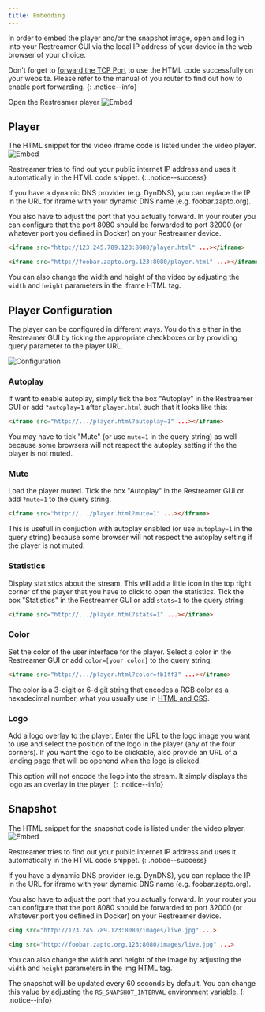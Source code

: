 ```yaml
---
title: Embedding
---
```


In order to embed the player and/or the snapshot image, open and log in into your Restreamer GUI via the local IP address
of your device in the web browser of your choice.

Don't forget to [forward the TCP Port](../wiki/portforwarding.html) to use the HTML code successfully on your website.
Please refer to the manual of you router to find out how to enable port forwarding.
{: .notice--info} 

Open the Restreamer player
![Embed](../img/guides-embed.png)

## Player

The HTML snippet for the video iframe code is listed under the video player.
![Embed](../img/guides-embed-player.png)

Restreamer tries to find out your public internet IP address and uses it automatically in the HTML code snippet.
{: .notice--success}

If you have a dynamic DNS provider (e.g. DynDNS), you can replace the IP in the URL for iframe with your dynamic DNS name (e.g. foobar.zapto.org).

You also have to adjust the port that you actually forward. In your router you can configure that the port 8080 should be forwarded to
port 32000 (or whatever port you defined in Docker) on your Restreamer device.

```html
<iframe src="http://123.245.789.123:8080/player.html" ...></iframe>

<iframe src="http://foobar.zapto.org.123:8080/player.html" ...></iframe>
```

You can also change the width and height of the video by adjusting the `width` and `height` parameters in the iframe HTML tag.

## Player Configuration

The player can be configured in different ways. You do this either in the Restreamer GUI by ticking the appropriate checkboxes
or by providing query parameter to the player URL.

![Configuration](../img/guides-embed-player-configuration.png)

### Autoplay

If want to enable autoplay, simply tick the box "Autoplay" in the Restreamer GUI or add `?autoplay=1` after `player.html` such that it looks like this:
```html
<iframe src="http://.../player.html?autoplay=1" ...></iframe>
```

You may have to tick "Mute" (or use `mute=1` in the query string) as well because some browsers will not respect the autoplay setting if the the player is
not muted.

### Mute

Load the player muted. Tick the box "Autoplay" in the Restreamer GUI or add `?mute=1` to the query string.

```html
<iframe src="http://.../player.html?mute=1" ...></iframe>
```

This is usefull in conjuction with autoplay enabled (or use `autoplay=1` in the query string) because some browser will
not respect the autoplay setting if the player is not muted.

### Statistics

Display statistics about the stream. This will add a little icon in the top right corner of the player that you have to click
to open the statistics. Tick the box "Statistics" in the Restreamer GUI or add `stats=1` to the query string:
```html
<iframe src="http://.../player.html?stats=1" ...></iframe>
```

### Color

Set the color of the user interface for the player. Select a color in the Restreamer GUI or add `color=[your color]` to the query string:
```html
<iframe src="http://.../player.html?color=fb1ff3" ...></iframe>
```

The color is a 3-digit or 6-digit string that encodes a RGB color as a hexadecimal number, what you usually use in [HTML and CSS](https://en.wikipedia.org/wiki/Web_colors).

### Logo

Add a logo overlay to the player. Enter the URL to the logo image you want to use and select the position of the logo in the player (any
of the four corners). If you want the logo to be clickable, also provide an URL of a landing page that will be openend when the logo is clicked.

This option will not encode the logo into the stream. It simply displays the logo as an overlay in the player.
{: .notice--info}

## Snapshot

The HTML snippet for the snapshot code is listed under the video player.
![Embed](../img/guides-embed-snapshot.png)

Restreamer tries to find out your public internet IP address and uses it automatically in the HTML code snippet.
{: .notice--success}

If you have a dynamic DNS provider (e.g. DynDNS), you can replace the IP in the URL for iframe with your dynamic DNS name (e.g. foobar.zapto.org).

You also have to adjust the port that you actually forward. In your router you can configure that the port 8080 should be forwarded to
port 32000 (or whatever port you defined in Docker) on your Restreamer device.

```html
<img src="http://123.245.789.123:8080/images/live.jpg" ...>

<img src="http://foobar.zapto.org.123:8080/images/live.jpg" ...>
```

You can also change the width and height of the image by adjusting the `width` and `height` parameters in the img HTML tag.

The snapshot will be updated every 60 seconds by default. You can change this value by adjusting the `RS_SNAPSHOT_INTERVAL` [environment variable](references-environment-vars.html).
{: .notice--info}